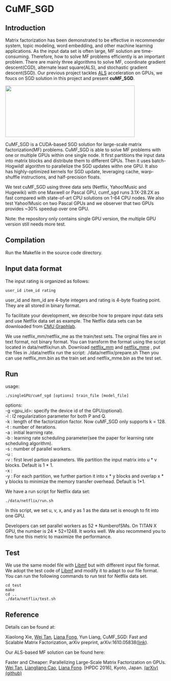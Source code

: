 # CuMF_SGD

## Introduction

Matrix factorization has been demonstrated to be effective in recommender system, topic modeling, word embedding, and other machine learning applications. As the input data set is often large, MF solution are time-consuming. Therefore, how to solve MF problems efficiently is an important problem. There are mainly three algorithms to solve MF, coordinate gradient descent(CGD), alternate least square(ALS), and stochastic gradient descent(SGD). Our previous project tackles [ALS](https://github.com/wei-tan/cumf_als) acceleration on GPUs, we foucs on SGD solution in this project and present **cuMF_SGD**.


<img src=https://github.com/CuMF/cumf_sgd/raw/master/figures/mf.png width=405 height=161 />


CuMF_SGD is a CUDA-based SGD solution for large-scale matrix factorization(MF) problems. CuMF_SGD is able to solve MF problems with one or multiple GPUs within one single node. It first partitions the input data into matrix blocks and distribute them to different GPUs. Then it uses batch-Hogwild! algorithm to parallelize the SGD updates withn one GPU. It also has highly-optimized kernels for SGD update, leveraging cache, warp-shuffle instructions, and half-precision floats.



We test cuMF_SGD using three data sets (Netflix, Yahoo!Music and Hugewiki) with one Maxwell or Pascal GPU, cumf_sgd runs 3.1X-28.2X as fast compared with state-of-art CPU solutions on 1-64 CPU nodes. We also test Yahoo!Music on two Pascal GPUs and we observer that two GPUs provides ~30% speedup over one GPU. 

Note: the repository only contains single GPU version, the multiple GPU version still needs more test.

## Compilation 

Run the Makefile in the source code directory.

## Input data format

The input rating is organized as follows:

    user_id item_id rating

user_id and item_id are 4-byte integers and rating is 4-byte floating point. They are all stored in binary format. 


To facilitate your development, we describe how to prepare input data sets and use Netflix data set as example. The Netflix data sets can be downloaded from [CMU Graphlab](http://www.select.cs.cmu.edu/code/graphlab/datasets/). 

We use netflix_mm/netflix_me as the train/test sets. The orginal files are in text format, not binary format. You can transform the format using the script located in data/netflix/run.sh. Download [netflix_mm](http://www.select.cs.cmu.edu/code/graphlab/datasets/netflix_mm) and [netflix_mme](http://www.select.cs.cmu.edu/code/graphlab/datasets/netflix_mme) , put the files in ./data/netflix run the script:
	./data/netflix/prepare.sh
Then you can use netflix_mm.bin as the train set and netflix_mme.bin as the test set. 


## Run
usage: 
    
    ./singleGPU/cumf_sgd [options] train_file [model_file]

options:<br />
-g <gpu_id>: specify the device id of the GPU(optional).<br />
-l <lambda>: l2 regularization parameter for both P and Q.<br />
-k <dimensions>: length of the factorization factor. Now cuMF_SGD only supports k = 128.<br />
-t <iterations>: number of iterations.<br />
-a <alpha>: initial learning rate.<br />
-b <beta>: learning rate scheduling parameter(see the paper for learning rate scheduling algorithm).<br />
-s <parallel workers>: number of parallel workers.<br />
-u :<br />
-v : first level partion parameters. We partition the input matrix into u * v blocks. Default is 1 * 1.<br />
-x :<br />
-y : For each partition, we further partion it into x * y blocks and overlap x * y blocks to minimize the memory transfer overhead. Default is 1*1.<br />


We have a run script for Netflix data set:

    ./data/netflix/run.sh

In this script, we set u, v, x, and y as 1 as the data set is enough to fit into one GPU. 

Developers can set parallel workers as 52 * NumberofSMs. On TITAN X GPU, the number is 24 * 52=1248. It works well. We also recommend you to fine tune this metric to maximize the performance. 


## Test
We use the same model file with [Libmf](https://github.com/cjlin1/libmf) but with different input file format. We adopt the test code of [Libmf](https://github.com/cjlin1/libmf) and modify it to adapt to our file format. You can run the following commands to run test for Netflix data set.
  
    cd test
    make
    cd ..
    ./data/netflix/test.sh


## Reference


Details can be found at:

Xiaolong Xie, [Wei Tan](https://github.com/wei-tan), [Liana Fong](https://github.com/llfong), Yun Liang, CuMF_SGD: Fast and Scalable Matrix Factorization, arXiv preprint, arXiv:1610.05838([link](https://arxiv.org/abs/1610.05838)).

Our ALS-based MF solution can be found here:

Faster and Cheaper: Parallelizing Large-Scale Matrix Factorization on GPUs. [Wei Tan](https://github.com/wei-tan), [Liangliang Cao](https://github.com/llcao), [Liana Fong](https://github.com/llfong). [HPDC 2016], Kyoto, Japan. [(arXiv)](http://arxiv.org/abs/1603.03820) [(github)](https://github.com/wei-tan/cumf_als)

